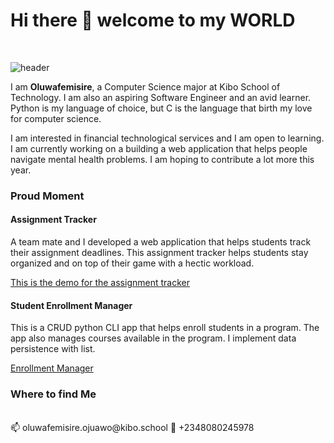 # Hi there 👋 welcome to my WORLD
<br />

![header](https://user-images.githubusercontent.com/66549203/234091586-d3b1ec84-e8ac-4b5c-9828-b4b7a2084197.jpg)

I am **Oluwafemisire**, a Computer Science major at Kibo School of Technology. I am also an aspiring Software Engineer and an avid learner. Python is my language of choice, but C is the language that birth my love for computer science.

I am interested in financial technological services and I am open to learning. I am currently working on a building a web application that helps people navigate mental health problems. I am hoping to contribute a lot more this year.


### Proud Moment

#### Assignment Tracker 
A team mate and I developed a web application that helps students track their assignment deadlines. This assignment tracker helps students stay organized and on top of their game with a hectic workload.

[This is the demo for the assignment tracker](https://assignment-tracker-pccx.onrender.com/)

#### Student Enrollment Manager
This is a CRUD python CLI app that helps enroll students in a program. The app also manages courses available in the program. I implement data persistence with list.

[Enrollment Manager](https://github.com/kibo-programming-1-oct-22/student-enrollment-management-Oluwafemisire)

### Where to find Me
<br/>
📫 oluwafemisire.ojuawo@kibo.school
📱 +2348080245978
<!--
**Oluwafemisire/Oluwafemisire** is a ✨ _special_ ✨ repository because its `README.md` (this file) appears on your GitHub profile.

Here are some ideas to get you started:

- 🔭 I’m currently working on ...
- 🌱 I’m currently learning ...
- 👯 I’m looking to collaborate on ...
- 🤔 I’m looking for help with ...
- 💬 Ask me about ...
- 📫 How to reach me: ...
- 😄 Pronouns: ...
- ⚡ Fun fact: ...
-->

